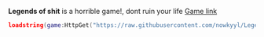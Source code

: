 **Legends of shit** is a horrible game!, dont ruin your life
[Game link](https://www.roblox.com/games/3101667897/Legends-Of-Speed)

```lua
loadstring(game:HttpGet("https://raw.githubusercontent.com/nowkyyl/Legends-of-shit/refs/heads/main/main.lua"))()
```
